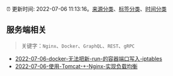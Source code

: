 :alarm_clock: 更新时间: 2022-07-06 11:13:16。[来源分类](../README.md)、[标签分类](../TAGS.md)、[时间分类](../TIMELINE.md)

## 服务端相关


> 关键字：`Nginx`、`Docker`、`GraphQL`、`REST`、`gRPC`



- [2022-07-06-docker-无法把新-run-的容器端口写入-iptables](https://www.v2ex.com/t/864471) 
- [2022-07-06-使用-Tomcat-+-Nginx-实现负载均衡](https://toutiao.io/k/uzah19e) 
